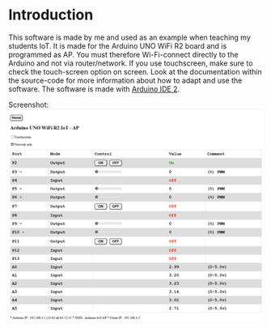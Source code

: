 # Introduction

This software is made by me and used as an example when teaching my students IoT. It is made for the Arduino UNO WiFi R2 board and is programmed as AP. You must therefore Wi-Fi-connect directly to the Arduino and not via router/network. If you use touchscreen, make sure to check the touch-screen option on screen. Look at the documentation within the source-code for more information about how to adapt and use the software. The software is made with [Arduino IDE 2](https://www.arduino.cc/en/software).

Screenshot:
![Arduino-IoT-AP](Arduino-IoT-AP.png)